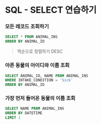 # SQL - SELECT 연습하기

### 모든 레코드 조회하기

```sql
SELECT * FROM ANIMAL_INS
ORDER BY ANIMAL_ID
```

> 역순으로 정렬하기 DESC



### 아픈 동물의 아이디와 이름 조회

```sql
SELECT ANIMAL_ID, NAME FROM ANIMAL_INS
WHERE INTAKE_CONDITION = 'Sick'
ORDER BY ANIMAL_ID
```



### 가장 먼저 들어온 동물의 이름 조회

```SQL
SELECT NAME FROM ANIMAL_INS
ORDER BY DATETIME
LIMIT 1
```

